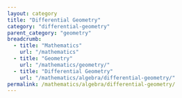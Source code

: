 ```yaml
---
layout: category
title: "Differential Geometry"
category: "differential-geometry"
parent_category: "geometry"
breadcrumb:
  - title: "Mathematics"
    url: "/mathematics"
  - title: "Geometry"
    url: "/mathematics/geometry/"
  - title: "Differential Geometry"
    url: "/mathematics/algebra/differential-geometry/"
permalink: /mathematics/algebra/differential-geometry/
---
```

